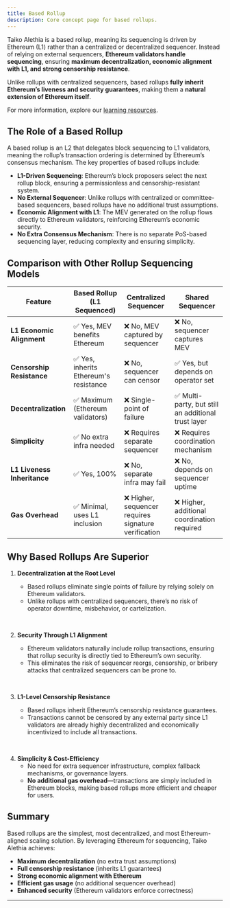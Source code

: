```yaml
---
title: Based Rollup
description: Core concept page for based rollups.
---
```


Taiko Alethia is a based rollup, meaning its sequencing is driven by Ethereum (L1) rather than a centralized or decentralized sequencer. Instead of relying on external sequencers, **Ethereum validators handle sequencing**, ensuring **maximum decentralization, economic alignment with L1, and strong censorship resistance**.

Unlike rollups with centralized sequencers, based rollups **fully inherit Ethereum’s liveness and security guarantees**, making them a **natural extension of Ethereum itself**.

For more information, explore our [learning resources](/resources/learning-resources).

## The Role of a Based Rollup

A based rollup is an L2 that delegates block sequencing to L1 validators, meaning the rollup’s transaction ordering is determined by Ethereum’s consensus mechanism. The key properties of based rollups include:

- **L1-Driven Sequencing**: Ethereum’s block proposers select the next rollup block, ensuring a permissionless and censorship-resistant system.
- **No External Sequencer**: Unlike rollups with centralized or committee-based sequencers, based rollups have no additional trust assumptions.
- **Economic Alignment with L1**: The MEV generated on the rollup flows directly to Ethereum validators, reinforcing Ethereum’s economic security.
- **No Extra Consensus Mechanism**: There is no separate PoS-based sequencing layer, reducing complexity and ensuring simplicity.

## Comparison with Other Rollup Sequencing Models

| Feature                     | Based Rollup (L1 Sequenced)            | Centralized Sequencer                                | Shared Sequencer                                    |
| --------------------------- | -------------------------------------- | ---------------------------------------------------- | --------------------------------------------------- |
| **L1 Economic Alignment**   | ✅ Yes, MEV benefits Ethereum          | ❌ No, MEV captured by sequencer                     | ❌ No, sequencer captures MEV                       |
| **Censorship Resistance**   | ✅ Yes, inherits Ethereum's resistance | ❌ No, sequencer can censor                          | ✅ Yes, but depends on operator set                 |
| **Decentralization**        | ✅ Maximum (Ethereum validators)       | ❌ Single-point of failure                           | ✅ Multi-party, but still an additional trust layer |
| **Simplicity**              | ✅ No extra infra needed               | ❌ Requires separate sequencer                       | ❌ Requires coordination mechanism                  |
| **L1 Liveness Inheritance** | ✅ Yes, 100%                           | ❌ No, separate infra may fail                       | ❌ No, depends on sequencer uptime                  |
| **Gas Overhead**            | ✅ Minimal, uses L1 inclusion          | ❌ Higher, sequencer requires signature verification | ❌ Higher, additional coordination required         |

## Why Based Rollups Are Superior

1. **Decentralization at the Root Level**

   - Based rollups eliminate single points of failure by relying solely on Ethereum validators.
   - Unlike rollups with centralized sequencers, there’s no risk of operator downtime, misbehavior, or cartelization.

<br/>

2. **Security Through L1 Alignment**

   - Ethereum validators naturally include rollup transactions, ensuring that rollup security is directly tied to Ethereum’s own security.
   - This eliminates the risk of sequencer reorgs, censorship, or bribery attacks that centralized sequencers can be prone to.

<br/>

3. **L1-Level Censorship Resistance**

   - Based rollups inherit Ethereum’s censorship resistance guarantees.
   - Transactions cannot be censored by any external party since L1 validators are already highly decentralized and economically incentivized to include all transactions.

<br/>

4. **Simplicity & Cost-Efficiency**
   - No need for extra sequencer infrastructure, complex fallback mechanisms, or governance layers.
   - **No additional gas overhead**—transactions are simply included in Ethereum blocks, making based rollups more efficient and cheaper for users.

## Summary

Based rollups are the simplest, most decentralized, and most Ethereum-aligned scaling solution. By leveraging Ethereum for sequencing, Taiko Alethia achieves:

- **Maximum decentralization** (no extra trust assumptions)
- **Full censorship resistance** (inherits L1 guarantees)
- **Strong economic alignment with Ethereum**
- **Efficient gas usage** (no additional sequencer overhead)
- **Enhanced security** (Ethereum validators enforce correctness)

---

